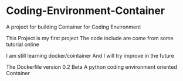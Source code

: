 # Coding-Environment-Container
A project for building Container for Coding Environment

This Project is my first project
The code include are come from some tutorial online

I am still learning docker/cointainer
And I will try improve in the future

The Dockerfile version 0.2 Beta
A python coding environment oriented Container
